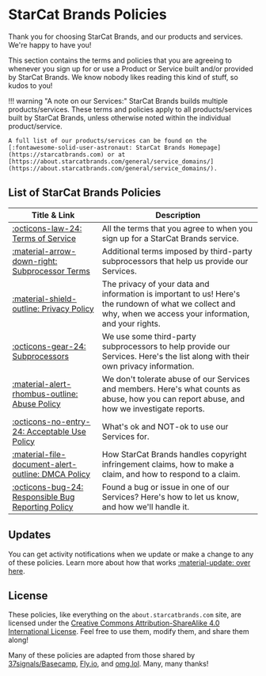 # StarCat Brands Policies
Thank you for choosing StarCat Brands, and our products and services. We're happy to have you!

This section contains the terms and policies that you are agreeing to whenever you sign up for or use a Product or Service built and/or provided by StarCat Brands. We know nobody likes reading this kind of stuff, so kudos to you!

!!! warning "A note on our Services:"
    StarCat Brands builds multiple products/services. These terms and policies apply to all products/services built by StarCat Brands, unless otherwise noted within the individual product/service.

    A full list of our products/services can be found on the [:fontawesome-solid-user-astronaut: StarCat Brands Homepage](https://starcatbrands.com) or at [https://about.starcatbrands.com/general/service_domains/](https://about.starcatbrands.com/general/service_domains/).

## List of StarCat Brands Policies
| Title & Link | Description |
| ----- | ----------- |
| [:octicons-law-24: Terms of Service](terms_of_service.md) | All the terms that you agree to when you sign up for a StarCat Brands service. |
| [:material-arrow-down-right: Subprocessor Terms](subprocessor_terms.md) | Additional terms imposed by third-party subprocessors that help us provide our Services. |
| [:material-shield-outline: Privacy Policy](privacy_policy.md) | The privacy of your data and information is important to us! Here's the rundown of what we collect and why, when we access your information, and your rights. |
| [:octicons-gear-24: Subprocessors](subprocessors.md) | We use some third-party subprocessors to help provide our Services. Here's the list along with their own privacy information. |
| [:material-alert-rhombus-outline: Abuse Policy](abuse.md) | We don't tolerate abuse of our Services and members. Here's what counts as abuse, how you can report abuse, and how we investigate reports. |
| [:octicons-no-entry-24: Acceptable Use Policy](acceptable_use_policy.md) | What's ok and NOT-ok to use our Services for. |
| [:material-file-document-alert-outline: DMCA Policy](dmca_policy.md) | How StarCat Brands handles copyright infringement claims, how to make a claim, and how to respond to a claim. |
| [:octicons-bug-24: Responsible Bug Reporting Policy](bug_reporting.md) | Found a bug or issue in one of our Services? Here's how to let us know, and how we'll handle it. |

## Updates
You can get activity notifications when we update or make a change to any of these policies. Learn more about how that works [:material-update: over here](updates.md).

## License
These policies, like everything on the `about.starcatbrands.com` site, are licensed under the [Creative Commons Attribution-ShareAlike 4.0 International License](http://creativecommons.org/licenses/by-sa/4.0/). Feel free to use them, modify them, and share them along!

Many of these policies are adapted from those shared by [37signals/Basecamp](https://github.com/basecamp/policies), [Fly.io](https://fly.io), and [omg.lol](https://home.omg.lol). Many, many thanks!